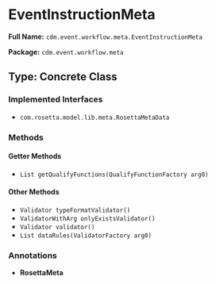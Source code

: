 # EventInstructionMeta

**Full Name:** `cdm.event.workflow.meta.EventInstructionMeta`

**Package:** `cdm.event.workflow.meta`

## Type: Concrete Class

### Implemented Interfaces

- `com.rosetta.model.lib.meta.RosettaMetaData`

### Methods

#### Getter Methods

- `List getQualifyFunctions(QualifyFunctionFactory arg0)`

#### Other Methods

- `Validator typeFormatValidator()`
- `ValidatorWithArg onlyExistsValidator()`
- `Validator validator()`
- `List dataRules(ValidatorFactory arg0)`

### Annotations

- **RosettaMeta**

